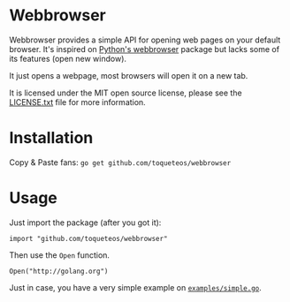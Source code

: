 Webbrowser
==========

Webbrowser provides a simple API for opening web pages on your default browser. It's inspired on [Python's webbrowser](http://docs.python.org/3.3/library/webbrowser.html) package but lacks some of its features (open new window).

It just opens a webpage, most browsers will open it on a new tab.

It is licensed under the MIT open source license, please see the [LICENSE.txt](https://github.com/toqueteos/webbrowser/blob/master/LICENSE.txt) file for more information.

Installation
============

Copy & Paste fans: `go get github.com/toqueteos/webbrowser`

Usage
=====

Just import the package (after you got it):

    import "github.com/toqueteos/webbrowser"

Then use the `Open` function.

    Open("http://golang.org")

Just in case, you have a very simple example on [`examples/simple.go`](https://github.com/toqueteos/webbrowser/blob/master/examples/simple.go).
